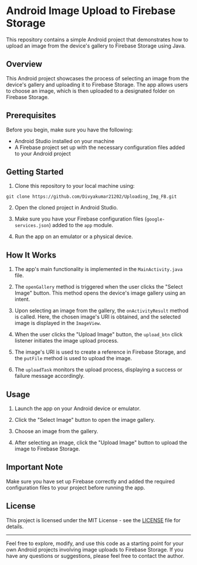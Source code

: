 # Android Image Upload to Firebase Storage

This repository contains a simple Android project that demonstrates how to upload an image from the device's gallery to Firebase Storage using Java.

## Overview

This Android project showcases the process of selecting an image from the device's gallery and uploading it to Firebase Storage. The app allows users to choose an image, which is then uploaded to a designated folder on Firebase Storage.

## Prerequisites

Before you begin, make sure you have the following:

- Android Studio installed on your machine
- A Firebase project set up with the necessary configuration files added to your Android project

## Getting Started

1. Clone this repository to your local machine using:

```shell
git clone https://github.com/Divyakumar21202/Uploading_Img_FB.git
```

2. Open the cloned project in Android Studio.

3. Make sure you have your Firebase configuration files (`google-services.json`) added to the `app` module.

4. Run the app on an emulator or a physical device.

## How It Works

1. The app's main functionality is implemented in the `MainActivity.java` file.

2. The `openGallery` method is triggered when the user clicks the "Select Image" button. This method opens the device's image gallery using an intent.

3. Upon selecting an image from the gallery, the `onActivityResult` method is called. Here, the chosen image's URI is obtained, and the selected image is displayed in the `ImageView`.

4. When the user clicks the "Upload Image" button, the `upload_btn` click listener initiates the image upload process.
5. The image's URI is used to create a reference in Firebase Storage, and the `putFile` method is used to upload the image.

6. The `uploadTask` monitors the upload process, displaying a success or failure message accordingly.

## Usage

1. Launch the app on your Android device or emulator.

2. Click the "Select Image" button to open the image gallery.

3. Choose an image from the gallery.

4. After selecting an image, click the "Upload Image" button to upload the image to Firebase Storage.

## Important Note

Make sure you have set up Firebase correctly and added the required configuration files to your project before running the app.

## License

This project is licensed under the MIT License - see the [LICENSE](LICENSE) file for details.

---

Feel free to explore, modify, and use this code as a starting point for your own Android projects involving image uploads to Firebase Storage. If you have any questions or suggestions, please feel free to contact the author.
